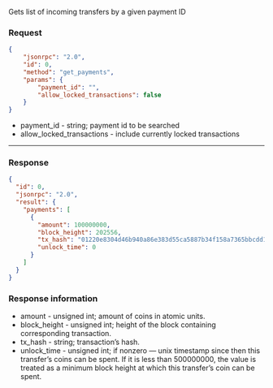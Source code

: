 Gets list of incoming transfers by a given payment ID

### Request

```json
{
	"jsonrpc": "2.0",
	"id": 0,
	"method": "get_payments",
	"params": {
		"payment_id": "",
		"allow_locked_transactions": false
	}
}
```

- payment_id - string; payment id to be searched
- allow_locked_transactions - include currently locked transactions

---

### Response

```json
{
  "id": 0,
  "jsonrpc": "2.0",
  "result": {
    "payments": [
      {
        "amount": 100000000,
        "block_height": 202556,
        "tx_hash": "01220e8304d46b940a86e383d55ca5887b34f158a7365bbcdd17c5a305814a93",
        "unlock_time": 0
      }
    ]
  }
}
```

### Response information

- amount - unsigned int; amount of coins in atomic units.
- block_height - unsigned int; height of the block containing corresponding transaction.
- tx_hash - string; transaction’s hash.
- unlock_time - unsigned int; if nonzero — unix timestamp since then this transfer’s coins can be spent. If it is less than 500000000, the value is treated as a minimum block height at which this transfer’s coin can be spent.